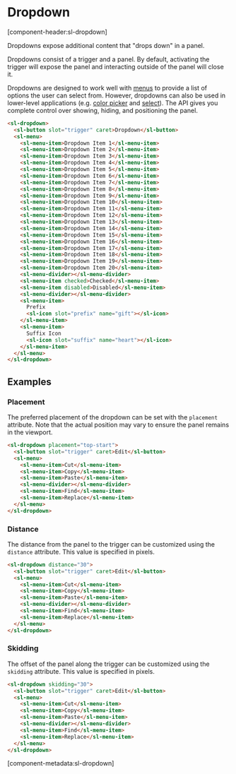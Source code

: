 # Dropdown

[component-header:sl-dropdown]

Dropdowns expose additional content that "drops down" in a panel.

Dropdowns consist of a trigger and a panel. By default, activating the trigger will expose the panel and interacting outside of the panel will close it.

Dropdowns are designed to work well with [menus](/components/menu.md) to provide a list of options the user can select from. However, dropdowns can also be used in lower-level applications (e.g. [color picker](/components/color-picker.md) and [select](/components/select.md)). The API gives you complete control over showing, hiding, and positioning the panel.

```html preview
<sl-dropdown>
  <sl-button slot="trigger" caret>Dropdown</sl-button>
  <sl-menu>
    <sl-menu-item>Dropdown Item 1</sl-menu-item>
    <sl-menu-item>Dropdown Item 2</sl-menu-item>
    <sl-menu-item>Dropdown Item 3</sl-menu-item>
    <sl-menu-item>Dropdown Item 4</sl-menu-item>
    <sl-menu-item>Dropdown Item 5</sl-menu-item>
    <sl-menu-item>Dropdown Item 6</sl-menu-item>
    <sl-menu-item>Dropdown Item 7</sl-menu-item>
    <sl-menu-item>Dropdown Item 8</sl-menu-item>
    <sl-menu-item>Dropdown Item 9</sl-menu-item>
    <sl-menu-item>Dropdown Item 10</sl-menu-item>
    <sl-menu-item>Dropdown Item 11</sl-menu-item>
    <sl-menu-item>Dropdown Item 12</sl-menu-item>
    <sl-menu-item>Dropdown Item 13</sl-menu-item>
    <sl-menu-item>Dropdown Item 14</sl-menu-item>
    <sl-menu-item>Dropdown Item 15</sl-menu-item>
    <sl-menu-item>Dropdown Item 16</sl-menu-item>
    <sl-menu-item>Dropdown Item 17</sl-menu-item>
    <sl-menu-item>Dropdown Item 18</sl-menu-item>
    <sl-menu-item>Dropdown Item 19</sl-menu-item>
    <sl-menu-item>Dropdown Item 20</sl-menu-item>
    <sl-menu-divider></sl-menu-divider>
    <sl-menu-item checked>Checked</sl-menu-item>
    <sl-menu-item disabled>Disabled</sl-menu-item>
    <sl-menu-divider></sl-menu-divider>
    <sl-menu-item>
      Prefix
      <sl-icon slot="prefix" name="gift"></sl-icon>
    </sl-menu-item>
    <sl-menu-item>
      Suffix Icon
      <sl-icon slot="suffix" name="heart"></sl-icon>
    </sl-menu-item>
  </sl-menu>
</sl-dropdown>
```

## Examples

### Placement

The preferred placement of the dropdown can be set with the `placement` attribute. Note that the actual position may vary to ensure the panel remains in the viewport.

```html preview
<sl-dropdown placement="top-start">
  <sl-button slot="trigger" caret>Edit</sl-button>
  <sl-menu>
    <sl-menu-item>Cut</sl-menu-item>
    <sl-menu-item>Copy</sl-menu-item>
    <sl-menu-item>Paste</sl-menu-item>
    <sl-menu-divider></sl-menu-divider>
    <sl-menu-item>Find</sl-menu-item>
    <sl-menu-item>Replace</sl-menu-item>
  </sl-menu>
</sl-dropdown>
```

### Distance

The distance from the panel to the trigger can be customized using the `distance` attribute. This value is specified in pixels.

```html preview
<sl-dropdown distance="30">
  <sl-button slot="trigger" caret>Edit</sl-button>
  <sl-menu>
    <sl-menu-item>Cut</sl-menu-item>
    <sl-menu-item>Copy</sl-menu-item>
    <sl-menu-item>Paste</sl-menu-item>
    <sl-menu-divider></sl-menu-divider>
    <sl-menu-item>Find</sl-menu-item>
    <sl-menu-item>Replace</sl-menu-item>
  </sl-menu>
</sl-dropdown>
```

### Skidding

The offset of the panel along the trigger can be customized using the `skidding` attribute. This value is specified in pixels.

```html preview
<sl-dropdown skidding="30">
  <sl-button slot="trigger" caret>Edit</sl-button>
  <sl-menu>
    <sl-menu-item>Cut</sl-menu-item>
    <sl-menu-item>Copy</sl-menu-item>
    <sl-menu-item>Paste</sl-menu-item>
    <sl-menu-divider></sl-menu-divider>
    <sl-menu-item>Find</sl-menu-item>
    <sl-menu-item>Replace</sl-menu-item>
  </sl-menu>
</sl-dropdown>
```

[component-metadata:sl-dropdown]
